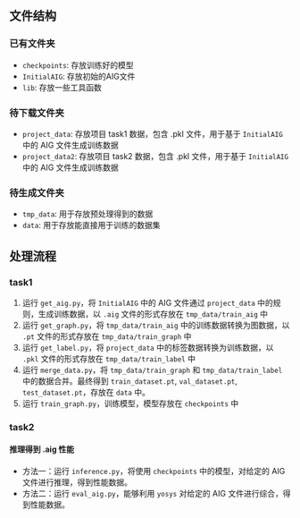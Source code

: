 ## 文件结构
### 已有文件夹
* `checkpoints`: 存放训练好的模型
* `InitialAIG`: 存放初始的AIG文件
* `lib`: 存放一些工具函数

### 待下载文件夹
* `project_data`: 存放项目 task1 数据，包含 .pkl 文件，用于基于 `InitialAIG` 中的 AIG 文件生成训练数据
* `project_data2`: 存放项目 task2 数据，包含 .pkl 文件，用于基于 `InitialAIG` 中的 AIG 文件生成训练数据

### 待生成文件夹
* `tmp_data`: 用于存放预处理得到的数据
* `data`: 用于存放能直接用于训练的数据集
    

## 处理流程
### task1
1. 运行 `get_aig.py`，将 `InitialAIG` 中的 AIG 文件通过 `project_data` 中的规则，生成训练数据，以 `.aig` 文件的形式存放在 `tmp_data/train_aig` 中
2. 运行 `get_graph.py`，将 `tmp_data/train_aig` 中的训练数据转换为图数据，以 `.pt` 文件的形式存放在 `tmp_data/train_graph` 中
3. 运行 `get_label.py`，将 `project_data` 中的标签数据转换为训练数据，以 `.pkl` 文件的形式存放在 `tmp_data/train_label` 中
4. 运行 `merge_data.py`，将 `tmp_data/train_graph` 和 `tmp_data/train_label` 中的数据合并。最终得到 `train_dataset.pt`, `val_dataset.pt`, `test_dataset.pt`，存放在 `data` 中。
5. 运行 `train_graph.py`，训练模型，模型存放在 `checkpoints` 中

### task2
#### 推理得到 .aig 性能
* 方法一：运行 `inference.py`，将使用 `checkpoints` 中的模型，对给定的 AIG 文件进行推理，得到性能数据。
* 方法二：运行 `eval_aig.py`，能够利用 `yosys` 对给定的 AIG 文件进行综合，得到性能数据。